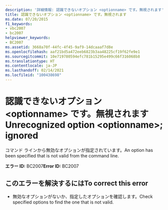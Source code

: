 ```yaml
---
description: '詳細情報: 認識できないオプション <optionname> です。無視されます'
title: 認識できないオプション <optionname> です。無視されます
ms.date: 07/20/2015
f1_keywords:
- vbc2007
- bc2007
helpviewer_keywords:
- BC2007
ms.assetid: 3668a70f-44fc-4f45-9af9-14dcaaaf7d8e
ms.openlocfilehash: aaf21bd5a472eeb6823b3aa48225cf19f62fe9e1
ms.sourcegitcommit: 10e719780594efc781b15295e499c66f316068b8
ms.translationtype: HT
ms.contentlocale: ja-JP
ms.lasthandoff: 02/14/2021
ms.locfileid: "100438698"
---
```

# <a name="unrecognized-option-optionname-ignored"></a><span data-ttu-id="d51e4-103">認識できないオプション \<optionname> です。無視されます</span><span class="sxs-lookup"><span data-stu-id="d51e4-103">Unrecognized option \<optionname>; ignored</span></span>

<span data-ttu-id="d51e4-104">コマンド ラインから無効なオプションが指定されています。</span><span class="sxs-lookup"><span data-stu-id="d51e4-104">An option has been specified that is not valid from the command line.</span></span>  
  
 <span data-ttu-id="d51e4-105">**エラー ID:** BC2007</span><span class="sxs-lookup"><span data-stu-id="d51e4-105">**Error ID:** BC2007</span></span>  
  
## <a name="to-correct-this-error"></a><span data-ttu-id="d51e4-106">このエラーを解決するには</span><span class="sxs-lookup"><span data-stu-id="d51e4-106">To correct this error</span></span>  
  
- <span data-ttu-id="d51e4-107">無効なオプションがないか、指定したオプションを確認します。</span><span class="sxs-lookup"><span data-stu-id="d51e4-107">Check specified options to find the one that is not valid.</span></span>
